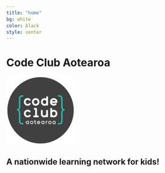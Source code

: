 ```yaml
---
title: "home"
bg: white
color: black
style: center
---
```


# Code Club Aotearoa

<img src="/img/apple-touch-icon-precomposed.png"/>

## A nationwide learning network for kids!
